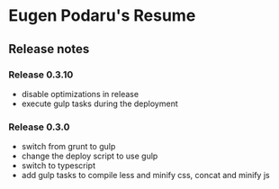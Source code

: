 # Eugen Podaru's Resume

## Release notes

### Release 0.3.10
 - disable optimizations in release
 - execute gulp tasks during the deployment

### Release 0.3.0
 - switch from grunt to gulp
 - change the deploy script to use gulp
 - switch to typescript
 - add gulp tasks to compile less and minify css, concat and minify js